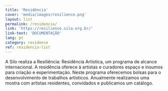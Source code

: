 ```yaml
---
title: 'Residência'
cover: 'media/images/resilience.png'
layout: list
permalink: /residencia/
link: 'https://resilience.silo.org.br/'
link-text: 'DOCUMENTAÇÃO'
lang: pt
category: residence
ref: residencia-list
---
```

A Silo realiza a Resiliência: Residência Artística,  um programa de alcance internacional. A residência oferece à artistas e curadores espaço e insumos para criação e experimentação.  Neste programa oferecemos bolsas para o desenvolvimento de trabalhos artísticos. Anualmente realizamos uma mostra com artistas residentes, convidados e publicamos um catálogo.
